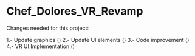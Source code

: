 # Chef_Dolores_VR_Revamp

Changes needed for this project:

1.- Update graphics ()
2.- Update UI elements ()
3.- Code improvement ()
4.- VR UI Implementation ()
